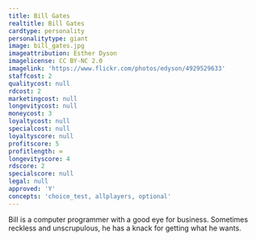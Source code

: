 ```yaml
---
title: Bill Gates
realtitle: Bill Gates
cardtype: personality
personalitytype: giant
image: bill_gates.jpg
imageattribution: Esther Dyson
imagelicense: CC BY-NC 2.0
imagelink: 'https://www.flickr.com/photos/edyson/4929529633'
staffcost: 2
qualitycost: null
rdcost: 2
marketingcost: null
longevitycost: null
moneycost: 3
loyaltycost: null
specialcost: null
loyaltyscore: null
profitscore: 5
profitlength: ∞
longevityscore: 4
rdscore: 2
specialscore: null
legal: null
approved: 'Y'
concepts: 'choice_test, allplayers, optional'
---
```


Bill is a computer programmer with a good eye for business. Sometimes reckless and unscrupulous, he has a knack for getting what he wants.
